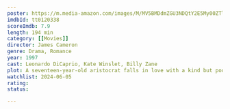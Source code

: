 ```yaml
---
poster: https://m.media-amazon.com/images/M/MV5BMDdmZGU3NDQtY2E5My00ZTliLWIzOTUtMTY4ZGI1YjdiNjk3XkEyXkFqcGdeQXVyNTA4NzY1MzY@._V1_SX300.jpg
imdbId: tt0120338
scoreImdb: 7.9
length: 194 min
category: [[Movies]]
director: James Cameron
genre: Drama, Romance
year: 1997
cast: Leonardo DiCaprio, Kate Winslet, Billy Zane
plot: A seventeen-year-old aristocrat falls in love with a kind but poor artist aboard the luxurious, ill-fated R.M.S. Titanic.
watchlist: 2024-06-05
rating:
status: 

---
```


